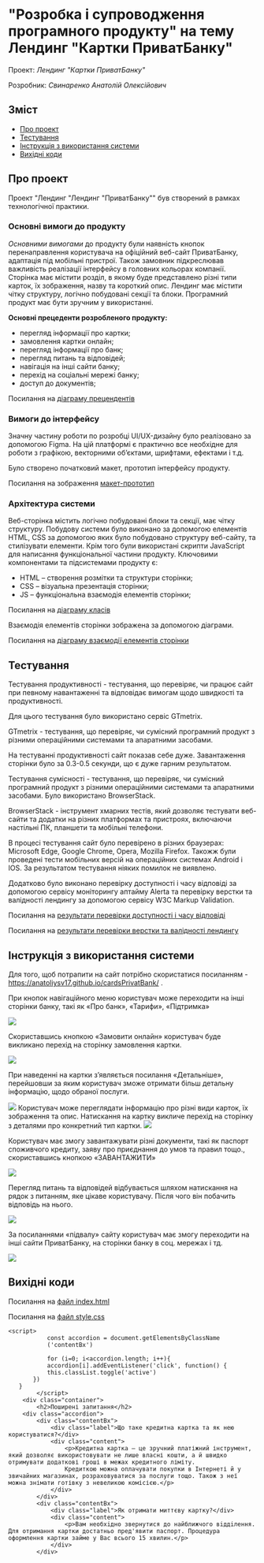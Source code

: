 # "Розробка і супроводження програмного продукту" на тему Лендинг "Картки ПриватБанку"

Проект: *Лендинг "Картки ПриватБанку"*

Розробник: *Свинаренко Анатолій Олексійович*

## Зміст
- [Про проект](#про-проект)
- [Тестування](#тестування)
- [Інструкція з використання системи](#інструкція-з-використання-системи)
- [Вихідні коди](#вихідні-коди)

## Про проект

Проект "Лендинг "Лендинг "ПриватБанку"" був створений в рамках технологічної практики. 

### Основні вимоги до продукту

*Основними вимогами* до продукту були наявність кнопок перенаправлення користувача на офіційний веб-сайт ПриватБанку, адаптація під мобільні пристрої. 
Також замовник підкреслював важливість реалізації інтерфейсу в головних кольорах компанії. 
Сторінка має містити розділ, в якому буде представлено різні типи карток, їх зображення, назву та короткий опис. 
Лендинг має містити чітку структуру, логічно побудовані секції та блоки. 
Програмний продукт має бути зручним у використанні.

**Основні прецеденти розробленого продукту:**
- перегляд інформації про картки;
- замовлення картки онлайн;
- перегляд інформації про банк;
- перегляд питань та відповідей;
- навігація на інші сайти банку;
- перехід на соціальні мережі банку;
- доступ до документів;

Посилання на [діаграму прецендентів](https://github.com/AnatoliySv17/cardsPrivatBank/blob/main/images/docs/%D0%B4%D1%96%D0%B0%D0%B3%D1%80%D0%B0%D0%BC%D0%B0_%D0%BF%D1%80%D0%B5%D1%86%D0%B5%D0%B4%D0%B5%D0%BD%D1%82%D1%96%D0%B2.png)

### Вимоги до інтерфейсу

Значну частину роботи по розробці UI/UX-дизайну було реалізовано за допомогою Figma. На цій платформі є практично все необхідне для роботи з графікою, векторними об’єктами, шрифтами, ефектами і т.д. 

Було створено початковий макет, прототип інтерфейсу продукту.

Посилання на зображення [макет-прототип](https://github.com/AnatoliySv17/cardsPrivatBank/blob/main/images/docs/%D0%BC%D0%B0%D0%BA%D0%B5%D1%82.png)

### Архітектура системи

Веб-сторінка містить логічно побудовані блоки та секції, має чітку структуру.  Побудову системи було виконано за допомогою елементів HTML, CSS за допомогою яких було побудовано структуру веб-сайту, та стилізувати елементи. Крім того були використані скрипти JavaScript для написання функціональної частини продукту.
Ключовими компонентами та підсистемами продукту є:
- HTML – створення розмітки та структури сторінки;
- CSS – візуальна презентація сторінки;
- JS – функціональна взаємодія елементів сторінки;

Посилання на [діаграму класів](https://github.com/AnatoliySv17/cardsPrivatBank/blob/main/images/docs/%D0%B4%D1%96%D0%B0%D0%B3%D1%80%D0%B0%D0%BC%D0%B0_%D0%BA%D0%BB%D0%B0%D1%81%D1%96%D0%B2.png)

Взаємодія елементів сторінки зображена за допомогою діаграми.

Посилання на [діаграму взаємодії елементів сторінки](https://github.com/AnatoliySv17/cardsPrivatBank/blob/main/images/docs/%D0%B4%D1%96%D0%B0%D0%B3%D1%80%D0%B0%D0%BC%D0%B0__%D0%B2%D0%B7%D0%B0%D1%94%D0%BC%D0%BE%D0%B4%D1%96%D1%8F.png)

## Тестування

Тестування продуктивності - тестування, що перевіряє, чи працює сайт при певному навантаженні та відповідає вимогам щодо швидкості та продуктивності. 

Для цього тестування було використано сервіс GTmetrix.

GTmetrix - тестування, що перевіряє, чи сумісний програмний продукт з різними операційними системами та апаратними засобами.

На тестуванні продуктивності сайт показав себе дуже. Завантаження сторінки було за 0.3-0.5 секунди, що є дуже гарним результатом.

Тестування сумісності - тестування, що перевіряє, чи сумісний програмний продукт з різними операційними системами та апаратними засобами. Було використано BrowserStack.

BrowserStack - інструмент хмарних тестів, який дозволяє тестувати веб-сайти та додатки на різних платформах та пристроях, включаючи настільні ПК, планшети та мобільні телефони.

В процесі тестування сайт було перевірено в різних браузерах: Microsoft Edge, Google Chrome, Opera, Mozilla Firefox. Такожж були проведені тести мобільних версій на операційних системах Android і IOS. За результатом тестування ніяких помилок не виявлено.

Додатково було виконано перевірку доступності і часу відповіді за допомогою сервісу моніторингу аптайму Alerta та перевірку верстки та валідності лендингу за допомогою сервісу W3C Markup Validation.

Посилання на [результати перевірки доступності і часу відповіді](https://github.com/AnatoliySv17/cardsPrivatBank/blob/main/images/docs/%D1%80%D0%B5%D0%B7%D1%83%D0%BB%D1%8C%D1%82%D0%B0%D1%821.jpg)

Посилання на [результати перевірки верстки та валідності лендингу](https://github.com/AnatoliySv17/cardsPrivatBank/blob/main/images/docs/%D1%80%D0%B5%D0%B7%D1%83%D0%BB%D1%8C%D1%82%D0%B0%D1%822.jpg)

## Інструкція з використання системи

Для того, щоб потрапити на сайт потрібно скористатися посиланням - https://anatoliysv17.github.io/cardsPrivatBank/ .

При кнопок навігаційного меню користувач може переходити на інші сторінки банку, такі як «Про банк», «Тарифи», «Підтримка»

<img src="./images/screen/Screenshot_1.png">

Скориставшись кнопкою «Замовити онлайн» користувач буде викликано перехід на сторінку замовлення картки.

<img src="./images/screen/Screenshot_2.png">

При наведенні на картки з’являється посилання «Детальніше», перейшовши за яким користувач зможе отримати більш детальну інформацію, щодо обраної послуги.

<img src="./images/screen/Screenshot_3.png">
Користувач може переглядати інформацію про різні види карток, їх зображення та опис. Натискання на картку викличе перехід на сторінку з деталями про конкретний тип картки.

<img src="./images/screen/Screenshot_4.png">

Користувач має змогу завантажувати різні документи, такі як паспорт споживчого кредиту, заяву про приєднання до умов та правил тощо., скориставшись кнопкою «ЗАВАНТАЖИТИ» 

<img src="./images/screen/Screenshot_5.png">

Перегляд питань та відповідей відбувається шляхом натискання на рядок з питанням, яке цікаве користувачу. Після чого він побачить відповідь на нього.

<img src="./images/screen/Screenshot_6.png">

За посиланнями «підвалу» сайту користувач має змогу переходити на інші сайти ПриватБанку, на сторінки банку в соц. мережах і тд.

<img src="./images/screen/Screenshot_7.png">

## Вихідні коди

Посилання на [файл index.html](https://github.com/AnatoliySv17/cardsPrivatBank/blob/main/index.html)

Посилання на [файл style.css](https://github.com/AnatoliySv17/cardsPrivatBank/blob/main/styles.css)

```
<script>
           const accordion = document.getElementsByClassName
           ('contentBx')
    
           for (i=0; i<accordion.length; i++){
           accordion[i].addEventListener('click', function() {
           this.classList.toggle('active')
       })
   }
        </script>
    <div class="container">
        <h2>Поширені запитання</h2>
    <div class="accordion">
        <div class="contentBx">
            <div class="label">Що таке кредитна картка та як нею користуватися?</div>
            <div class="content">
                <p>Кредитна картка – це зручний платіжний інструмент, який дозволяє використовувати не лише власні кошти, а й швидко отримувати додаткові гроші в межах кредитного ліміту.
                Кредиткою можна оплачувати покупки в Інтернеті й у звичайних магазинах, розраховуватися за послуги тощо. Також з неї можна знімати готівку з невеликою комісією.</p>
            </div>
        </div>
        <div class="contentBx">
            <div class="label">Як отримати миттєву картку?</div>
            <div class="content">
                <p>Вам необхiдно звернутися до найближчого вiддiлення. Для отримання картки достатньо пред'явити паспорт. Процедура оформлення картки займе у Вас всього 15 хвилин.</p>
            </div>
        </div>
```
